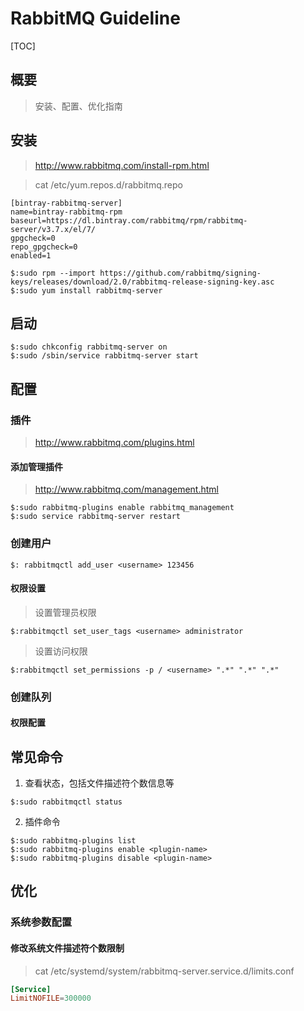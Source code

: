 # RabbitMQ Guideline

[TOC]

## 概要

> 安装、配置、优化指南

## 安装
> http://www.rabbitmq.com/install-rpm.html

> cat /etc/yum.repos.d/rabbitmq.repo
```text
[bintray-rabbitmq-server]
name=bintray-rabbitmq-rpm
baseurl=https://dl.bintray.com/rabbitmq/rpm/rabbitmq-server/v3.7.x/el/7/
gpgcheck=0
repo_gpgcheck=0
enabled=1
```

```shell
$:sudo rpm --import https://github.com/rabbitmq/signing-keys/releases/download/2.0/rabbitmq-release-signing-key.asc
$:sudo yum install rabbitmq-server
```

## 启动

```shell
$:sudo chkconfig rabbitmq-server on
$:sudo /sbin/service rabbitmq-server start
```

## 配置

### 插件
> http://www.rabbitmq.com/plugins.html

#### 添加管理插件
> http://www.rabbitmq.com/management.html

```shell
$:sudo rabbitmq-plugins enable rabbitmq_management
$:sudo service rabbitmq-server restart
```

### 创建用户
```shell
$: rabbitmqctl add_user <username> 123456
```

#### 权限设置

> 设置管理员权限
```shell
$:rabbitmqctl set_user_tags <username> administrator 
```

> 设置访问权限
```shell
$:rabbitmqctl set_permissions -p / <username> ".*" ".*" ".*"
```

### 创建队列

#### 权限配置

## 常见命令
1. 查看状态，包括文件描述符个数信息等

```shell
$:sudo rabbitmqctl status
```

2. 插件命令
```shell
$:sudo rabbitmq-plugins list
$:sudo rabbitmq-plugins enable <plugin-name>
$:sudo rabbitmq-plugins disable <plugin-name>
```
## 优化
### 系统参数配置

#### 修改系统文件描述符个数限制
> cat /etc/systemd/system/rabbitmq-server.service.d/limits.conf
```conf
[Service]
LimitNOFILE=300000
```
